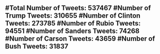 #Total Number of Tweets: 537467 
#Number of Trump Tweets: 310655
#Number of Clinton Tweets: 273785
#Number of Rubio Tweets: 94551
#Number of Sanders Tweets: 74268
#Number of Carson Tweets: 43659
#Number of Bush Tweets: 31837
---
